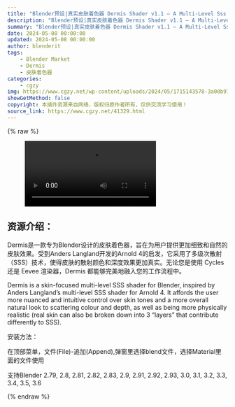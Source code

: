 ```yaml
---
title: "Blender预设|真实皮肤着色器 Dermis Shader v1.1 – A Multi-Level Sss Principled Shader For Cycles"
description: "Blender预设|真实皮肤着色器 Dermis Shader v1.1 – A Multi-Level Sss Principled Shader For Cycles"
summary: "Blender预设|真实皮肤着色器 Dermis Shader v1.1 – A Multi-Level Sss Principled Shader For Cycles"
date: 2024-05-08 00:00:00
updated: 2024-05-08 00:00:00
author: blenderit
tags: 
    - Blender Market
    - Dermis
    - 皮肤着色器
categories:
    - cgzy
img: https://www.cgzy.net/wp-content/uploads/2024/05/1715143578-3a00b973841276b.webp
showGetMethod: false
copyright: 本插件资源来自网络，版权归原作者所有，仅供交流学习使用！
source_link: https://www.cgzy.net/41329.html
---
```


{% raw %}
<figure class="wp-block-video aligncenter"><video controls src="http://cloud.video.taobao.com/play/u/null/p/1/e/6/t/1/461340389855.mp4"></video></figure><div class="wp-block-pandastudio-title"><div class="title_style_01"><h2 id="h2-0">资源介绍：</h2></div></div><p class="is-style-text-indent-2em">Dermis是一款专为Blender设计的皮肤着色器，旨在为用户提供更加细致和自然的皮肤效果。受到Anders Langland开发的Arnold 4的启发，它采用了多级次散射（SSS）技术，使得皮肤的散射颜色和深度效果更加真实。无论您是使用 Cycles 还是 Eevee 渲染器，Dermis 都能够完美地融入您的工作流程中。</p><p>Dermis is a skin-focused multi-level SSS shader for Blender, inspired by Anders Langland’s multi-level SSS shader for Arnold 4. It affords the user more nuanced and intuitive control over skin tones and a more overall natural look to scattering colour and depth, as well as being more physically realistic (real skin can also be broken down into 3 “layers” that contribute differently to SSS).</p><div class="wp-block-pandastudio-title"><div class="title_style_01"><p>安装方法：</p></div></div><p>在顶部菜单，文件(File)-追加(Append),弹窗里选择blend文件，选择Material里面的文件使用</p><div class="wp-block-pandastudio-tips"><div class="tip success "><p>支持Blender 2.79, 2.8, 2.81, 2.82, 2.83, 2.9, 2.91, 2.92, 2.93, 3.0, 3.1, 3.2, 3.3, 3.4, 3.5, 3.6</p>
</div></div>
<div style="display: none">cgzy</div>
{% endraw %}